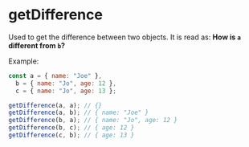# getDifference

Used to get the difference between two objects. It is read as: **How is `a` different from `b`?**

Example:

```js
const a = { name: "Joe" },
  b = { name: "Jo", age: 12 },
  c = { name: "Jo", age: 13 };

getDifference(a, a); // {}
getDifference(a, b); // { name: "Joe" }
getDifference(b, a); // { name: "Jo", age: 12 }
getDifference(b, c); // { age: 12 }
getDifference(c, b); // { age: 13 }
```

